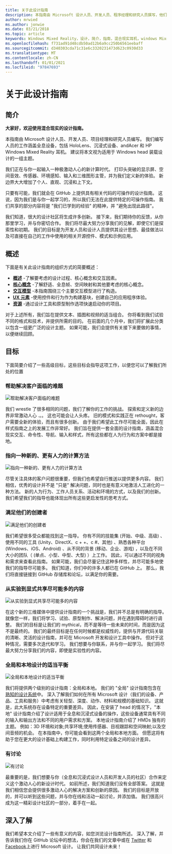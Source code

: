 ```yaml
---
title: 关于此设计指南
description: 本指南由 Microsoft 设计人员、开发人员、程序经理和研究人员撰写，他们在工作时会用到全息设备（如 HoloLens）和沉浸式设备（如 Acer 和 HP Windows 混合现实头戴显示设备）。
author: mrwied
ms.author: jonwie
ms.date: 03/21/2018
ms.topic: article
keywords: Windows Mixed Reality，设计，简介，指南，混合现实耳机，windows Mixed Reality 耳机，虚拟现实耳机，ux，资源
ms.openlocfilehash: f731ad91d48cdb50ad12b6a9cc250b6561eebaff
ms.sourcegitcommit: d340303cda71c31e6c3320231473d623c0930d33
ms.translationtype: MT
ms.contentlocale: zh-CN
ms.lasthandoff: 01/01/2021
ms.locfileid: "97847693"
---
```

# <a name="about-this-design-guidance"></a>关于此设计指南

## <a name="introduction"></a>简介

**大家好，欢迎使用混合现实的设计指南。**

本指南由 Microsoft 设计人员、开发人员、项目经理和研究人员编写。 我们编写人员的工作涵盖全息设备，包括 HoloLens、沉浸式设备、andAcer 和 HP Windows Mixed Reality 耳机。 建议将本文视为适用于 Windows head 装载设计的一组主题。

我们正在与你一起输入一种极激动人心的新计算时代。 打印头突破的显示屏、空间音效、传感器、环境感知、输入和三维图形主管，并为我们定义新的体验。 新边界大大增加了个人、直观、沉浸和上下文。

只要有可能，我们就会在 GitHub 上提供具有相关代码的可操作的设计指南。 这说，因为我们是与你一起学习的，所以我们无法在此提供特定的可操作指南。 我们共享的部分内容将是 "我们已学到的经验" 的精神，并 "避免出现此路径"。

我们知道，很大的设计社区将生成许多创新。 接下来，我们期待你的反馈，从你那里学习，并与你密切合作。 我们将尽最大努力分享我们的见解，即使它们是探索性和初期。 我们的目标是为开发人员和设计人员提供其设计思想、最佳做法以及可直接在自己的工作中使用的相关开源控件、模式和示例应用。

## <a name="overview"></a>概述

下面是有关此设计指南的组织方式的简要概述：

* **[概述](design.md)** -了解要考虑的设计过程、核心概念和交互因素。
* **[核心概念](core-concepts-landingpage.md)** -了解舒适、全息帧、空间映射和其他要考虑的核心概念。
* **[交互模型](interaction-fundamentals.md)** -本指南围绕三个主要交互模型进行了构造。
* **[UX 元素](app-patterns-landingpage.md)** -使用控件和行为作为构建基块，创建自己的应用程序体验。
* **[资源](design.md#choose-a-prototyping-option)** -通过设计工具和原型制作选项快速启动你的项目。

对于上述所有，我们旨在提供文本、插图和视频的适当组合。 你将看到我们试验不同的格式和技术，并提供所需的目的。 在前面的几个月中，我们将扩展此分类以包含一组更广泛的设计主题。 如果可能，我们会提供有关接下来要做的事情，以便继续回顾。

## <a name="objectives"></a>目标

下面简要介绍了一些高级目标，这些目标会指导这项工作，以便您可以了解我们所处的位置

### <a name="help-solve-customer-challenges"></a>帮助解决客户面临的难题

![帮助解决客户面临的难题](images/500px-fix-a-broken-switch-with-hololens.jpg) <br>

我们 wrestle 了很多相同的问题，我们了解你的工作的挑战。 探索和定义新的边界非常激动人心 .。。 这也可能会让人头疼。 旧的模式和实践正在 rethought，客户需要全新的体验，而且有很多创新。 由于我们希望此工作尽可能全面，因此在样式指南之上的发展工作非常好。 我们旨在提供一套全面的设计指南，涵盖混合现实交互、命令性、导航、输入和样式，所有这些都在人为行为和方案中都是接地。 

### <a name="point-the-way-towards-a-new-more-human-way-of-computing"></a>指向一种新的、更有人力的计算方法

![指向一种新的、更有人力的计算方法](images/500px-man-and-women-with-holograph-on-table.png)<br>

尽管关注具体的客户问题很重要，但我们也希望自行推送以提供更多内容。 我们相信，优秀的设计并不是 "只是" 解决问题，同时也是有意义地激活人工进化的一种方法。 新的人为行为、工作人员关系、活动和环境的方式，以及我们的创新。 我们希望我们的指导也能体现出所有这些更启发性的思考方式。 

### <a name="meet-creators-where-they-are"></a>满足他们的创建者

![满足他们的创建者](images/500px-creators.jpg) <br>

我们希望很多受众都能找到这一指导。 你有不同的技能集 (开始、中级、高级) 、使用不同的工具 (Unity、DirectX、c + +、c #、其他) 、熟悉各种平台 (Windows、iOS、Android) 、从不同的背景 (移动、企业、游戏) ，以及在不同大小的团队（ (单点、小型、中型、大型) ）上工作。 因此，可以通过不同的视角和需求来查看此指南。 如果可能，我们会尽量记住这种多样性，并尽可能多地使我们的指导尽可能多。 我们知道，你们中的许多人都已在 GitHub 上。 那么，我们将直接链接到 GitHub 存储库和论坛，以满足你的需要。 

### <a name="share-as-much-as-possible-from-experimental-to-explicit"></a>从实验到显式共享尽可能多的内容

![从实验到显式共享尽可能多的内容](images/500px-man-playinggame.jpg) <br>

在这个新的三维媒体中提供设计指南的一个挑战是，我们并不总是有明确的指导。 就像您一样，我们将学习、试验、原型制作、解决问题，并在遇到障碍时进行调整。 我们的目标是让我们的 mythical，而不是等待一些未来的时间，而是因为这不是最终的。 我们的最终目标是在任何时候都是权威性的，提供与开源代码关联的清晰、灵活的设计指南，并可在 Microsoft 开发和设计工具中操作。 但对于这种情况，需要多次迭代和学习。 我们想要与你联系，并与你一起学习。 我们将尽最大努力分享我们的内容，即使是实验性的内容。 

### <a name="the-right-balance-of-global-and-local-design"></a>全局和本地设计的适当平衡

![全局和本地设计的适当平衡](images/500px-fluentdesign.jpg) <br>

我们将提供两个级别的设计指南：全局和本地。 我们的 "全局" 设计指南包含在 [熟知的设计系统](https://fluent.microsoft.com)中。 深入了解我们如何在所有 Microsoft 设计（我们的设备、产品、工具和服务）中考虑有关轻型、深度、动作、材料和规模的基础知识。 这就是，此大系统存在设备特定的重要差异。 因此，在安装了 head 的情况下，"本地" 设计指南介绍了设计适用于全息和沉浸式设备的操作，这些设备通常具有不同的输入和输出方法和不同的用户需求和方案。 本地设计指南介绍了 HMDs 独有的主题。 例如：3D 环境和对象;共享环境;使用传感器、目视跟踪和空间映射;以及空间音频的机会。 在本指南中，你可能会看到这两个全局和本地方面。 但愿这将有助于您在更大的设计基础上构建工作，同时利用特定设备之间的设计差异。

### <a name="have-a-discussion"></a>有讨论

![有讨论](images/500px-share.jpg) <br>

最重要的是，我们想要与你（全息和沉浸式设计人员和开发人员的社区）合作来定义这个激动人心的新设计时代。 如前所述，我们知道我们没有全部答案。 这就是我们相信您会提供很多激动人心的解决方案和创新的原因。 我们的目标是开放的，并可以听到这些问题，并与你在线和活动一起讨论，并添加值。 我们很高兴成为这一精彩设计社区的一部分，着手在一起。 

## <a name="dive-in"></a>深入了解

我们希望本文介绍了一些有意义的内容，如您浏览设计指南所述。 深入了解，并告诉我们你在 GitHub 论坛中的想法，你会在我们的文章中或在 [Twitter](https://twitter.com/MicrosoftDesign) 和 [Facebook](https://www.facebook.com/microsoftdesign/)上进行 Microsoft 设计。 让我们共同设计未来！
